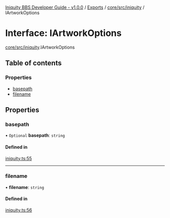 [Iniquity BBS Developer Guide - v1.0.0](../README.md) / [Exports](../modules.md) / [core/src/iniquity](../modules/core_src_iniquity.md) / IArtworkOptions

# Interface: IArtworkOptions

[core/src/iniquity](../modules/core_src_iniquity.md).IArtworkOptions

## Table of contents

### Properties

- [basepath](core_src_iniquity.IArtworkOptions.md#basepath)
- [filename](core_src_iniquity.IArtworkOptions.md#filename)

## Properties

### basepath

• `Optional` **basepath**: `string`

#### Defined in

[iniquity.ts:55](https://github.com/iniquitybbs/iniquity/blob/30dc617/packages/core/src/iniquity.ts#L55)

___

### filename

• **filename**: `string`

#### Defined in

[iniquity.ts:56](https://github.com/iniquitybbs/iniquity/blob/30dc617/packages/core/src/iniquity.ts#L56)
